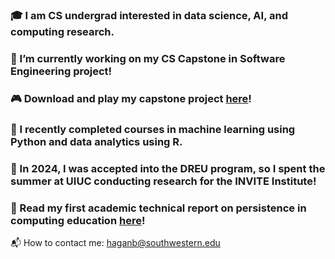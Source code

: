 ### 🎓 I am CS undergrad interested in data science, AI, and computing research.
### 🔭 I’m currently working on my CS Capstone in Software Engineering project!
### 🎮 Download and play my capstone project [here](https://su-capstone.itch.io/evergrove)!
### 🧠 I recently completed courses in machine learning using Python and data analytics using R.
### 🐍 In 2024, I was accepted into the DREU program, so I spent the summer at UIUC conducting research for the INVITE Institute!
### 🐼 Read my first academic technical report on persistence in computing education [here](https://besshagan.github.io/files/finalreport.pdf)!

:mailbox_with_mail: How to contact me: haganb@southwestern.edu

<!--
**besshagan/besshagan** is a ✨ _special_ ✨ repository because its `README.md` (this file) appears on your GitHub profile.
Here are some ideas to get you started:
- 🔭 I’m currently working on ...
- 🌱 I’m currently learning ...
- 👯 I’m looking to collaborate on ...
- 🤔 I’m looking for help with ...
- 💬 Ask me about ...
- 📫 How to reach me: ...
- 😄 Pronouns: ...
- ⚡ Fun fact: ...
-->
